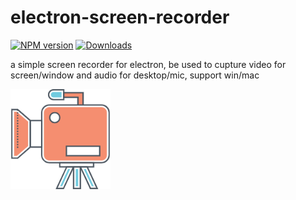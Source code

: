 # electron-screen-recorder
[![NPM version](https://img.shields.io/npm/v/@youngerheart/electron-recorder.svg?sanitize=true)](https://www.npmjs.com/package/@youngerheart/electron-recorder)
[![Downloads](https://img.shields.io/npm/dm/@youngerheart/electron-recorder.svg)](http://badge.fury.io/js/@youngerheart/electron-recorder)
<p>a simple screen recorder for electron, be used to cupture video for screen/window and audio for desktop/mic, support win/mac</p>
<div>
<img src="https://raw.githubusercontent.com/youngerheart/electron-recorder/master/recorder.png" title="electron-recorder" width="160px">
</div>
